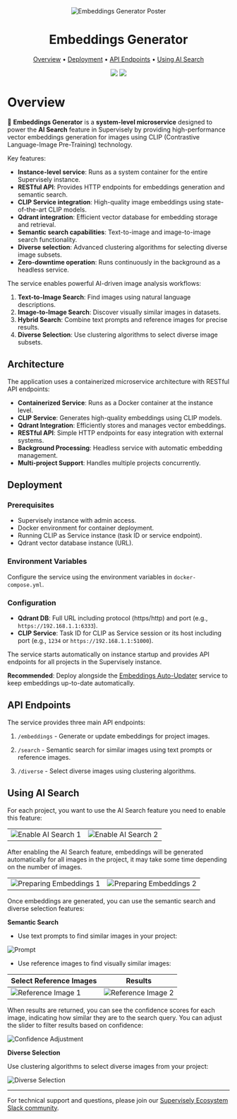 <div align="center" markdown>

<img src="https://github.com/supervisely-ecosystem/embeddings-generator/releases/download/v0.1.0/poster.jpg" alt="Embeddings Generator Poster"/>

# Embeddings Generator

<p align="center">
  <a href="#overview">Overview</a> •
  <a href="#deployment">Deployment</a> •
  <a href="#api-endpoints">API Endpoints</a>  •
  <a href="#using-ai-search">Using AI Search</a>
</p>

[![](https://img.shields.io/badge/supervisely-ecosystem-brightgreen)](https://ecosystem.supervisely.com/apps/supervisely-ecosystem/embeddings-generator)
[![](https://img.shields.io/badge/slack-chat-green.svg?logo=slack)](https://supervisely.com/slack)

</div>

# Overview

🧩 **Embeddings Generator** is a **system-level microservice** designed to power the **AI Search** feature in Supervisely by providing high-performance vector embeddings generation for images using CLIP (Contrastive Language-Image Pre-Training) technology.

Key features:

-   **Instance-level service**: Runs as a system container for the entire Supervisely instance.
-   **RESTful API**: Provides HTTP endpoints for embeddings generation and semantic search.
-   **CLIP Service integration**: High-quality image embeddings using state-of-the-art CLIP models.
-   **Qdrant integration**: Efficient vector database for embedding storage and retrieval.
-   **Semantic search capabilities**: Text-to-image and image-to-image search functionality.
-   **Diverse selection**: Advanced clustering algorithms for selecting diverse image subsets.
-   **Zero-downtime operation**: Runs continuously in the background as a headless service.

The service enables powerful AI-driven image analysis workflows:

1. **Text-to-Image Search**: Find images using natural language descriptions.
2. **Image-to-Image Search**: Discover visually similar images in datasets.
3. **Hybrid Search**: Combine text prompts and reference images for precise results.
4. **Diverse Selection**: Use clustering algorithms to select diverse image subsets.

## Architecture

The application uses a containerized microservice architecture with RESTful API endpoints:

-   **Containerized Service**: Runs as a Docker container at the instance level.
-   **CLIP Service**: Generates high-quality embeddings using CLIP models.
-   **Qdrant Integration**: Efficiently stores and manages vector embeddings.
-   **RESTful API**: Simple HTTP endpoints for easy integration with external systems.
-   **Background Processing**: Headless service with automatic embedding management.
-   **Multi-project Support**: Handles multiple projects concurrently.

## Deployment

### Prerequisites

-   Supervisely instance with admin access.
-   Docker environment for container deployment.
-   Running CLIP as Service instance (task ID or service endpoint).
-   Qdrant vector database instance (URL).

### Environment Variables

Configure the service using the environment variables in `docker-compose.yml`.

### Configuration

-   **Qdrant DB**: Full URL including protocol (https/http) and port (e.g., `https://192.168.1.1:6333`).
-   **CLIP Service**: Task ID for CLIP as Service session or its host including port (e.g., `1234` or `https://192.168.1.1:51000`).

The service starts automatically on instance startup and provides API endpoints for all projects in the Supervisely instance.

**Recommended**: Deploy alongside the [Embeddings Auto-Updater](https://github.com/supervisely-ecosystem/embeddings-auto-updater) service to keep embeddings up-to-date automatically.

## API Endpoints

The service provides three main API endpoints:

1. `/embeddings` - Generate or update embeddings for project images.

2. `/search` - Semantic search for similar images using text prompts or reference images.

3. `/diverse` - Select diverse images using clustering algorithms.

## Using AI Search

For each project, you want to use the AI Search feature you need to enable this feature:

|                                                                                                                            |                                                                                                                            |
| -------------------------------------------------------------------------------------------------------------------------- | -------------------------------------------------------------------------------------------------------------------------- |
| ![Enable AI Search 1](https://github.com/supervisely-ecosystem/embeddings-generator/releases/download/v0.1.0/enable_1.jpg) | ![Enable AI Search 2](https://github.com/supervisely-ecosystem/embeddings-generator/releases/download/v0.1.0/enable_2.jpg) |

After enabling the AI Search feature, embeddings will be generated automatically for all images in the project, it may take some time depending on the number of images.

|                                                                                                                                   |                                                                                                                                   |
| --------------------------------------------------------------------------------------------------------------------------------- | --------------------------------------------------------------------------------------------------------------------------------- |
| ![Preparing Embeddings 1](https://github.com/supervisely-ecosystem/embeddings-generator/releases/download/v0.1.0/preparing_1.jpg) | ![Preparing Embeddings 2](https://github.com/supervisely-ecosystem/embeddings-generator/releases/download/v0.1.0/preparing_2.jpg) |

Once embeddings are generated, you can use the semantic search and diverse selection features:

**Semantic Search**

-   Use text prompts to find similar images in your project:

![Prompt](https://github.com/supervisely-ecosystem/embeddings-generator/releases/download/v0.1.0/prompt.jpg)

-   Use reference images to find visually similar images:

| Select Reference Images                                                                                                      | Results                                                                                                                      |
| ---------------------------------------------------------------------------------------------------------------------------- | ---------------------------------------------------------------------------------------------------------------------------- |
| ![Reference Image 1](https://github.com/supervisely-ecosystem/embeddings-generator/releases/download/v0.1.0/reference_1.jpg) | ![Reference Image 2](https://github.com/supervisely-ecosystem/embeddings-generator/releases/download/v0.1.0/reference_2.jpg) |

When results are returned, you can see the confidence scores for each image, indicating how similar they are to the search query. You can adjust the slider to filter results based on confidence:

![Confidence Adjustment](https://github.com/supervisely-ecosystem/embeddings-generator/releases/download/v0.1.0/confidence.gif)

**Diverse Selection**

Use clustering algorithms to select diverse images from your project:

![Diverse Selection](https://github.com/supervisely-ecosystem/embeddings-generator/releases/download/v0.1.0/diverse.jpg)

---

For technical support and questions, please join our [Supervisely Ecosystem Slack community](https://supervisely.com/slack).
